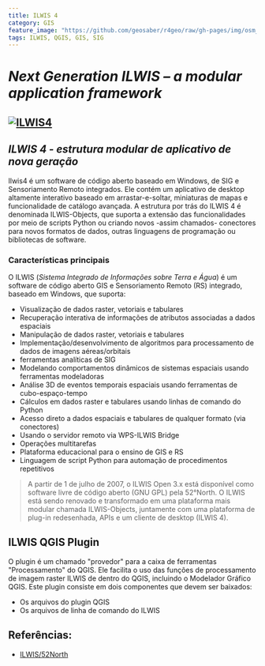 ```yaml
---
title: ILWIS 4
category: GIS
feature_image: "https://github.com/geosaber/r4geo/raw/gh-pages/img/osm_bkground.png"
tags: ILWIS, QGIS, GIS, SIG
---
```


# ***Next Generation ILWIS – a modular application framework***

[![ILWIS4](https://github.com/geosaber/r4geo/raw/gh-pages/img/Ilwismw.png)](http://ilwis.itc.utwente.nl/wiki/index.php/Main_Page)
---
## *ILWIS 4 - estrutura modular de aplicativo de nova geração*
Ilwis4 é um software de código aberto baseado em Windows, de SIG e Sensoriamento Remoto integrados.
Ele contém um aplicativo de desktop altamente interativo baseado em arrastar-e-soltar, miniaturas de mapas e funcionalidade de catálogo avançada.
A estrutura por trás do ILWIS 4 é denominada ILWIS-Objects, que suporta a extensão das funcionalidades por meio de scripts Python ou criando novos -assim chamados- conectores para novos formatos de dados, outras linguagens de programação ou bibliotecas de software.

### Características principais
O ILWIS (*Sistema Integrado de Informações sobre Terra e Água*) é um software de código aberto GIS e Sensoriamento Remoto (RS) integrado, baseado em Windows, que suporta:
- Visualização de dados raster, vetoriais e tabulares
- Recuperação interativa de informações de atributos associadas a dados espaciais
- Manipulação de dados raster, vetoriais e tabulares
- Implementação/desenvolvimento de algoritmos para processamento de dados de imagens aéreas/orbitais
- ferramentas analíticas de SIG
- Modelando comportamentos dinâmicos de sistemas espaciais usando ferramentas modeladoras
- Análise 3D de eventos temporais espaciais usando ferramentas de cubo-espaço-tempo
- Cálculos em dados raster e tabulares usando linhas de comando do Python
- Acesso direto a dados espaciais e tabulares de qualquer formato (via conectores)
- Usando o servidor remoto via WPS-ILWIS Bridge
- Operações multitarefas
- Plataforma educacional para o ensino de GIS e RS
- Linguagem de script Python para automação de procedimentos repetitivos

>A partir de 1 de julho de 2007, o ILWIS Open 3.x está disponível como software livre de código aberto (GNU GPL) pela 52°North. O ILWIS está sendo renovado e transformado em uma plataforma mais modular chamada ILWIS-Objects, juntamente com uma plataforma de plug-in redesenhada, APIs e um cliente de desktop (ILWIS 4).

## ILWIS QGIS Plugin
O plugin é um chamado "provedor" para a caixa de ferramentas "Processamento" do QGIS. Ele facilita o uso das funções de processamento de imagem raster ILWIS de dentro do QGIS, incluindo o Modelador Gráfico QGIS. Este plugin consiste em dois componentes que devem ser baixados:
- Os arquivos do plugin QGIS
- Os arquivos de linha de comando do ILWIS

## Referências:

- [ILWIS/52North](https://52north.org/software/software-projects/ilwis/ilwis4)
